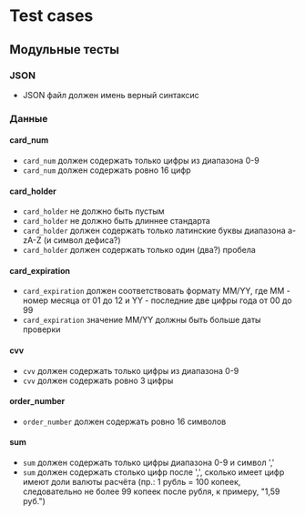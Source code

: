 Test cases
==========

Модульные тесты
---------------

### JSON

+ JSON файл должен имень верный синтаксис

### Данные

#### card_num

+ `card_num` должен содержать только цифры из диапазона 0-9
+ `card_num` должен содержать ровно 16 цифр

#### card_holder

+ `card_holder` не должно быть пустым
+ `card_holder` не должно быть длиннее стандарта
+ `card_holder` должен содержать только латинские буквы диапазона a-zA-Z (и символ дефиса?)
+ `card_holder` должен содержать только один (два?) пробела

#### card_expiration

+ `card_expiration` должен соответствовать формату ММ/YY, где ММ - номер месяца от 01 до 12 и YY - последние две цифры года от 00 до 99
+ `card_expiration` значение MM/YY должны быть больше даты проверки

#### cvv

+ `cvv` должен содержать только цифры из диапазона 0-9
+ `cvv` должен содержать ровно 3 цифры

#### order_number

+ `order_number` должен содержать ровно 16 символов

#### sum

+ `sum` должен содержать только цифры диапазона 0-9 и символ ','
+ `sum` должен содержать столько цифр после ',', сколько имеет цифр имеют доли валюты расчёта (пр.: 1 рубль = 100 копеек, следовательно не более 99 копеек после рубля, к примеру, "1,59 руб.")